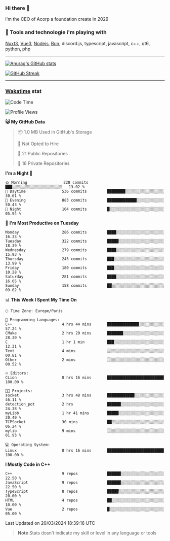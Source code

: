 ### Hi there 👋

i'm the CEO of Acorp a foundation create in 2029  

### 🧰 Tools and technologie i'm playing with

[Nuxt3](https://nuxt.com), [Vue3](https://vuejs.org/), [Nodejs](https://nodejs.org), [Bun](https://bun.sh/), discord.js, typescript, javascript, c++, qt6, python, php

---

[![Anurag's GitHub stats](https://github-readme-stats.vercel.app/api?username=ackimixs&show_icons=true&theme=github_dark&count_private=true)](https://www.ackimixs.xyz)

[![GitHub Streak](https://github-readme-streak-stats.herokuapp.com?user=Ackimixs&theme=github-dark-blue&date_format=j%20M%5B%20Y%5D&mode=weekly)](https://git.io/streak-stats)

---
 
 ### [Wakatime](https://wakatime.com/) stat

<!--START_SECTION:waka-->
![Code Time](http://img.shields.io/badge/Code%20Time-957%20hrs%2029%20mins-blue)

![Profile Views](http://img.shields.io/badge/Profile%20Views-0-blue)

**🐱 My GitHub Data** 

> 📦 1.0 MB Used in GitHub's Storage 
 > 
> 🚫 Not Opted to Hire
 > 
> 📜 21 Public Repositories 
 > 
> 🔑 16 Private Repositories 
 > 
**I'm a Night 🦉** 

```text
🌞 Morning                228 commits         ███░░░░░░░░░░░░░░░░░░░░░░   13.02 % 
🌆 Daytime                536 commits         ████████░░░░░░░░░░░░░░░░░   30.61 % 
🌃 Evening                883 commits         █████████████░░░░░░░░░░░░   50.43 % 
🌙 Night                  104 commits         █░░░░░░░░░░░░░░░░░░░░░░░░   05.94 % 
```
📅 **I'm Most Productive on Tuesday** 

```text
Monday                   286 commits         ████░░░░░░░░░░░░░░░░░░░░░   16.33 % 
Tuesday                  322 commits         █████░░░░░░░░░░░░░░░░░░░░   18.39 % 
Wednesday                279 commits         ████░░░░░░░░░░░░░░░░░░░░░   15.93 % 
Thursday                 245 commits         ███░░░░░░░░░░░░░░░░░░░░░░   13.99 % 
Friday                   180 commits         ███░░░░░░░░░░░░░░░░░░░░░░   10.28 % 
Saturday                 281 commits         ████░░░░░░░░░░░░░░░░░░░░░   16.05 % 
Sunday                   158 commits         ██░░░░░░░░░░░░░░░░░░░░░░░   09.02 % 
```


📊 **This Week I Spent My Time On** 

```text
🕑︎ Time Zone: Europe/Paris

💬 Programming Languages: 
C++                      4 hrs 44 mins       ██████████████░░░░░░░░░░░   57.24 % 
CMake                    2 hrs 20 mins       ███████░░░░░░░░░░░░░░░░░░   28.30 % 
C                        1 hr 1 min          ███░░░░░░░░░░░░░░░░░░░░░░   12.31 % 
Text                     4 mins              ░░░░░░░░░░░░░░░░░░░░░░░░░   00.81 % 
Other                    2 mins              ░░░░░░░░░░░░░░░░░░░░░░░░░   00.52 % 

🔥 Editors: 
CLion                    8 hrs 16 mins       █████████████████████████   100.00 % 

🐱‍💻 Projects: 
socket                   3 hrs 48 mins       ████████████░░░░░░░░░░░░░   46.11 % 
detection_pot            2 hrs               ██████░░░░░░░░░░░░░░░░░░░   24.38 % 
myLibb                   1 hr 41 mins        █████░░░░░░░░░░░░░░░░░░░░   20.40 % 
TCPSocket                30 mins             ██░░░░░░░░░░░░░░░░░░░░░░░   06.24 % 
mylib                    9 mins              ░░░░░░░░░░░░░░░░░░░░░░░░░   01.93 % 

💻 Operating System: 
Linux                    8 hrs 16 mins       █████████████████████████   100.00 % 
```

**I Mostly Code in C++** 

```text
C++                      9 repos             ██████░░░░░░░░░░░░░░░░░░░   22.50 % 
JavaScript               9 repos             ██████░░░░░░░░░░░░░░░░░░░   22.50 % 
TypeScript               8 repos             █████░░░░░░░░░░░░░░░░░░░░   20.00 % 
HTML                     4 repos             ██░░░░░░░░░░░░░░░░░░░░░░░   10.00 % 
Vue                      2 repos             █░░░░░░░░░░░░░░░░░░░░░░░░   05.00 % 
```




 Last Updated on 20/03/2024 18:39:16 UTC
<!--END_SECTION:waka-->

> **Note**
> Stats dosn't indicate my skill or level in any language or tools
